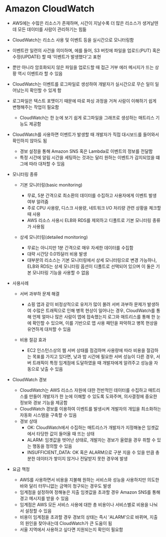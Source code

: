 # Amazon CloudWatch
- AWS에는 수많은 리소스가 존재하며, 시간이 지날수록 더 많은 리소스가 생겨날텐데 모든 데이터를 사람이 관리하기는 힘듦

- CloudWatch는 리소스 사용 및 이벤트 등을 실시간으로 모니터링함

- 이벤트란 일련의 사건을 의미하며, 에를 들어, S3 버킷에 파일을 업로드(PUT) 혹은 수정(UPDATE) 할 때 ‘이벤트가 발생했다’고 표현

- 뿐만 아니라 암호화되지 않은 파일을 업로드할 때 접근 거부 에러 메시지가 뜨는 상황 역시 이벤트라 할 수 있음

- CloudWatch는 이벤트를 로그파일로 생성하여 개발자가 실시간으로 무슨 일이 일어났는지 확인할 수 있게 함

- 로그파일은 텍스트 포맷이기 때문에 따로 파싱 과정을 거쳐 사람이 이해하기 쉽게 변형해주는 작업이 필요함  
  - CloudWatch는 한 눈에 보기 쉽게 로그파일을 그래프로 생성하는 매트리스 기능도 제공함

- CloudWatch를 사용하면 이벤트가 발생할 때 개발자가 직접 대시보드를 들어와서 확인하지 않아도 됨
  - 경보 설정을 통해 Amazon SNS 혹은 Lambda로 이벤트의 정보를 전달함
  - 특정 시간에 알림 시간을 세팅하는 것과는 달리 원하는 이벤트가 감지되었을 떄 그에 따라 대처할 수 있음

- 모니터링 종류
  - 기본 모니터링(basic monitoring)
    - 무료, 5분 간격으로 최소환의 데이터를 수집하고 사용자에게 이벤트 발생 여부 알려줌
    - 주로 CPU 사용량, 디스크 사용량, 네트워크 I/O 처리량 관련 상황을 체크할 때 사용
    - AWS 리소스 사용시 ELB와 RDS를 제외하고 디폴트로 기본 모니터링 종류가 사용됨

  - 상세 모니터링(detailed monitoring)
    - 무료는 아니지만 1분 간격으로 매우 자세한 데이터를 수집함
    - 대략 시간당 0.015달러 비용 발생
    - 대부분의 리소스는 기본 모니터링에서 상세 모니터링으로 변경 가능하나, ELB와 RDS는 상세 모니터링 옵션이 디폴트로 선택되어 있으며 이 둘은 기본 모니터링 기능을 사용할 수 없음

- 사용사례
  - 서버 과부하 문제 해결
    - 쇼핑 앱과 같이 비정상적으로 유저가 많이 몰려 서버 과부하 문제가 발생하여 수많은 트래픽으로 인해 병목 현상이 일어나는 경우, CloudWatch를 통해 언제 얼마나 많은 사람이 앱에 접속했는지 로그와 매트리스를 통해 한 눈에 확인할 수 있으며, 이를 기반으로 앱 사용 패턴을 파악하고 병목 현상을 유연하게 대처할 수 있음

  - 비용 절감 효과
    - EC2 인스턴스상의 웹 서버 상태를 점검하며 사용량에 따라 비용을 절감하는 목표를 가지고 있다면, 낮과 밤 시간에 필요한 서버 성능이 다른 경우, 서버 트래픽이 특정 임계점에 도달하였을 때 개발자에게 알려주고 성능을 자동으로 낮출 수 있음

- CloudWatch 경보
  - CloudWatch는 AWS 리소스 자원에 대한 전반적인 데이터를 수집하고 매트리스를 만들어 개발자가 한 눈에 이해할 수 있도록 도와주며, 의사결정에 중요한 정보와 경보 기능을 제공함
  - CloudWatch 경보를 이용하여 이벤트를 발생시켜 개발자의 개입을 최소화하는 자동화 시스템을 구축할 수 있음
  - 경보 상태
    - OK: CloudWatch에서 수집하는 매트리스가 개발자가 지정해놓은 임곗값에서 타당한 값이 들어올 때 뜨는 상태
    - ALARM: 임곗값을 벗어난 상태로, 개발자는 경보가 울렸을 경우 취할 수 있는 행동을 정의할 수 있음
    - INSUFFICIENT_DATA: OK 혹은 ALARM으로 구분 지을 수 있을 만큼 충분한 데이터가 쌓이지 않거나 전달받지 못한 경우에 발생

- 요금 책정
  - AWS를 사용하면서 비용을 지불해 원하는 서비스와 성능을 사용하지만 의도한 바와 달리 터무니없는 금액이 청구되는 경우도 발생
  - 임계점을 설정하여 정해놓은 지출 임곗값을 초과할 경우 Amazon SNS를 통해 경고 메시지를 받을 수 있음
  - 임계점은 AWS 모든 서비스 사용에 대한 총 비용이나 서비스별로 비용을 나눠서 설정할 수 있음
  - 비용이 임계점을 초과할 경우 경보의 상태는 즉시 'ALARM'으로 바뀌며, 지출의 원인을 찾아내는데 CloudWatch가 큰 도움이 됨
  - 서울 지역에서 사용하고 싶다면 지원되는지 확인이 필요함